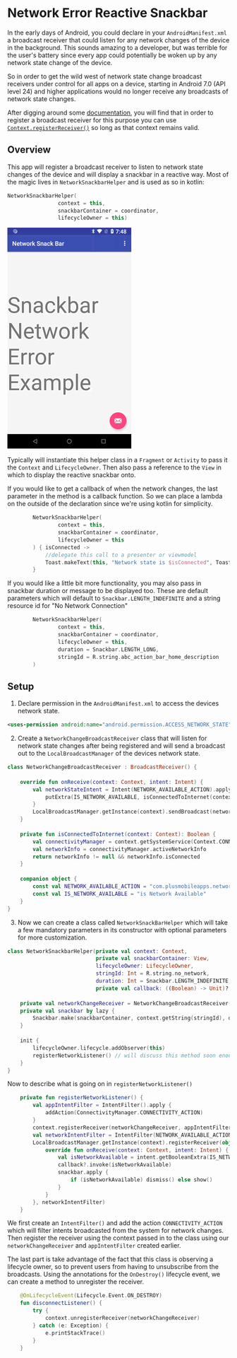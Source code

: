 # Network Error Reactive Snackbar 

In the early days of Android, you could declare in your `AndroidManifest.xml` a broadcast receiver that could listen for any network changes of the device in the background. This sounds amazing to a developer, but was terrible for the user's battery since every app could potentially be woken up by any network state change of the device. 

So in order to get the wild west of network state change broadcast receivers under control for all apps on a device, starting in Android 7.0 (API level 24) and higher applications would no longer receive any broadcasts of network state changes. 

After digging around some [documentation](https://developer.android.com/reference/android/net/ConnectivityManager.html#CONNECTIVITY_ACTION), you will find that in order to register a broadcast receiver for this purpose you can use [`Context.registerReceiver()`](https://developer.android.com/reference/android/content/Context#registerReceiver(android.content.BroadcastReceiver,%20android.content.IntentFilter)) so long as that context remains valid. 

## Overview

This app will register a broadcast receiver to listen to network state changes of the device and will display a snackbar in a reactive way. Most of the magic lives in `NetworkSnackbarHelper` and is used as so in kotlin: 

```kotlin
NetworkSnackbarHelper(
                context = this,
                snackbarContainer = coordinator,
                lifecycleOwner = this)
```

![Demo](https://github.com/plusmobileapps/network-snackbar-error/blob/master/screen-record-201808-29T02:48:48Z.mp4.gif)

Typically will instantiate this helper class in a `Fragment` or `Activity` to pass it the `Context` and `LifecycleOwner`. Then also pass a reference to the `View` in which to display the reactive snackbar onto. 

If you would like to get a callback of when the network changes, the last parameter in the method is a callback function. So we can place a lambda on the outside of the declaration since we're using kotlin for simplicity. 

```kotlin 
        NetworkSnackbarHelper(
                context = this,
                snackbarContainer = coordinator,
                lifecycleOwner = this
        ) { isConnected ->
            //delegate this call to a presenter or viewmodel
            Toast.makeText(this, "Network state is $isConnected", Toast.LENGTH_LONG).show()
        }
```

If you would like a little bit more functionality, you may also pass in snackbar duration or message to be displayed too. These are default parameters which will default to `Snackbar.LENGTH_INDEFINITE` and a string resource id for "No Network Connection" 

```kotlin
        NetworkSnackbarHelper(
                context = this,
                snackbarContainer = coordinator,
                lifecycleOwner = this,
                duration = Snackbar.LENGTH_LONG,
                stringId = R.string.abc_action_bar_home_description
        ) 
```

## Setup 

1. Declare permission in the `AndroidManifest.xml` to access the devices network state. 

```xml
<uses-permission android:name="android.permission.ACCESS_NETWORK_STATE" />

```


2. Create a `NetworkChangeBroadcastReceiver` class that will listen for network state changes after being registered and will send a broadcast out to the `LocalBroadcastManager` of the devices network state. 

```kotlin
class NetworkChangeBroadcastReceiver : BroadcastReceiver() {

    override fun onReceive(context: Context, intent: Intent) {
        val networkStateIntent = Intent(NETWORK_AVAILABLE_ACTION).apply {
            putExtra(IS_NETWORK_AVAILABLE, isConnectedToInternet(context))
        }
        LocalBroadcastManager.getInstance(context).sendBroadcast(networkStateIntent)
    }

    private fun isConnectedToInternet(context: Context): Boolean {
        val connectivityManager = context.getSystemService(Context.CONNECTIVITY_SERVICE) as ConnectivityManager
        val networkInfo = connectivityManager.activeNetworkInfo
        return networkInfo != null && networkInfo.isConnected
    }

    companion object {
        const val NETWORK_AVAILABLE_ACTION = "com.plusmobileapps.networksnackbar.NetworkAvailable"
        const val IS_NETWORK_AVAILABLE = "is Network Available"
    }
}
```

3. Now we can create a class called `NetworkSnackBarHelper` which will take a few mandatory parameters in its constructor with optional parameters for more customization. 

```kotlin
class NetworkSnackbarHelper(private val context: Context,
                            private val snackbarContainer: View,
                            lifecycleOwner: LifecycleOwner,
                            stringId: Int = R.string.no_network,
                            duration: Int = Snackbar.LENGTH_INDEFINITE,
                            private val callback: ((Boolean) -> Unit)? = null) : LifecycleObserver {
    
    private val networkChangeReceiver = NetworkChangeBroadcastReceiver()
    private val snackbar by lazy {
        Snackbar.make(snackbarContainer, context.getString(stringId), duration)
    }

    init {
        lifecycleOwner.lifecycle.addObserver(this)
        registerNetworkListener() // will discuss this method soon enough
    }    
}
```

Now to describe what is going on in `registerNetworkListener()`

```kotlin
    private fun registerNetworkListener() {
        val appIntentFilter = IntentFilter().apply {
            addAction(ConnectivityManager.CONNECTIVITY_ACTION)
        }
        context.registerReceiver(networkChangeReceiver, appIntentFilter)
        val networkIntentFilter = IntentFilter(NETWORK_AVAILABLE_ACTION)
        LocalBroadcastManager.getInstance(context).registerReceiver(object : BroadcastReceiver() {
            override fun onReceive(context: Context, intent: Intent) {
                val isNetworkAvailable = intent.getBooleanExtra(IS_NETWORK_AVAILABLE, false)
                callback?.invoke(isNetworkAvailable)
                snackbar.apply {
                    if (isNetworkAvailable) dismiss() else show()
                }
            }
        }, networkIntentFilter)
    }
```

We first create an `IntentFilter()` and add the action `CONNECTIVITY_ACTION` which will filter intents broadcasted from the system for network changes. Then register the receiver using the context passed in to the class using our `networkChangeReceiver` and `appIntentFilter` created earlier. 

The last part is take advantage of the fact that this class is observing a lifecycle owner, so to prevent users from having to unsubscribe from the broadcasts. Using the annotations for the `OnDestroy()` lifecycle event, we can create a method to unregister the receiver. 
                   
```kotlin
    @OnLifecycleEvent(Lifecycle.Event.ON_DESTROY)
    fun disconnectListener() {
        try {
            context.unregisterReceiver(networkChangeReceiver)
        } catch (e: Exception) {
            e.printStackTrace()
        }
    }
```
